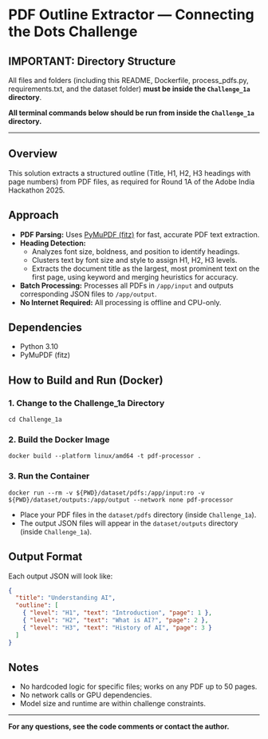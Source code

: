 # PDF Outline Extractor — Connecting the Dots Challenge

## IMPORTANT: Directory Structure
All files and folders (including this README, Dockerfile, process_pdfs.py, requirements.txt, and the dataset folder) **must be inside the `Challenge_1a` directory**. 

**All terminal commands below should be run from inside the `Challenge_1a` directory.**

---

## Overview
This solution extracts a structured outline (Title, H1, H2, H3 headings with page numbers) from PDF files, as required for Round 1A of the Adobe India Hackathon 2025.

## Approach
- **PDF Parsing:** Uses [PyMuPDF (fitz)](https://pymupdf.readthedocs.io/) for fast, accurate PDF text extraction.
- **Heading Detection:**
  - Analyzes font size, boldness, and position to identify headings.
  - Clusters text by font size and style to assign H1, H2, H3 levels.
  - Extracts the document title as the largest, most prominent text on the first page, using keyword and merging heuristics for accuracy.
- **Batch Processing:** Processes all PDFs in `/app/input` and outputs corresponding JSON files to `/app/output`.
- **No Internet Required:** All processing is offline and CPU-only.

## Dependencies
- Python 3.10
- PyMuPDF (fitz)

## How to Build and Run (Docker)

### 1. Change to the Challenge_1a Directory
```
cd Challenge_1a
```

### 2. Build the Docker Image
```
docker build --platform linux/amd64 -t pdf-processor .
```

### 3. Run the Container
```
docker run --rm -v ${PWD}/dataset/pdfs:/app/input:ro -v ${PWD}/dataset/outputs:/app/output --network none pdf-processor
```
- Place your PDF files in the `dataset/pdfs` directory (inside `Challenge_1a`).
- The output JSON files will appear in the `dataset/outputs` directory (inside `Challenge_1a`).

## Output Format
Each output JSON will look like:
```json
{
  "title": "Understanding AI",
  "outline": [
    { "level": "H1", "text": "Introduction", "page": 1 },
    { "level": "H2", "text": "What is AI?", "page": 2 },
    { "level": "H3", "text": "History of AI", "page": 3 }
  ]
}
```

## Notes
- No hardcoded logic for specific files; works on any PDF up to 50 pages.
- No network calls or GPU dependencies.
- Model size and runtime are within challenge constraints.

---
**For any questions, see the code comments or contact the author.**
